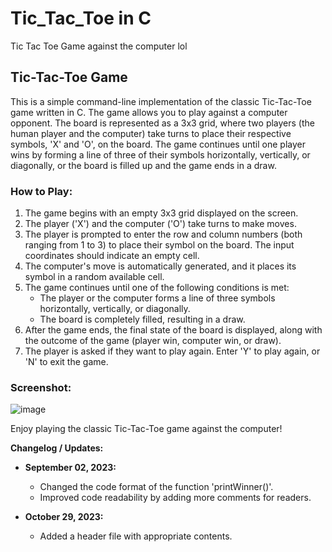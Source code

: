 # Tic_Tac_Toe in C
Tic Tac Toe Game against the computer lol 

## Tic-Tac-Toe Game

This is a simple command-line implementation of the classic Tic-Tac-Toe game written in C. The game allows you to play against a computer opponent. The board is represented as a 3x3 grid, where two players (the human player and the computer) take turns to place their respective symbols, 'X' and 'O', on the board. The game continues until one player wins by forming a line of three of their symbols horizontally, vertically, or diagonally, or the board is filled up and the game ends in a draw.

### How to Play:

1. The game begins with an empty 3x3 grid displayed on the screen.
2. The player ('X') and the computer ('O') take turns to make moves.
3. The player is prompted to enter the row and column numbers (both ranging from 1 to 3) to place their symbol on the board. The input coordinates should indicate an empty cell.
4. The computer's move is automatically generated, and it places its symbol in a random available cell.
5. The game continues until one of the following conditions is met:
   - The player or the computer forms a line of three symbols horizontally, vertically, or diagonally.
   - The board is completely filled, resulting in a draw.
6. After the game ends, the final state of the board is displayed, along with the outcome of the game (player win, computer win, or draw).
7. The player is asked if they want to play again. Enter 'Y' to play again, or 'N' to exit the game.

### Screenshot:

![image](https://github.com/MM120-i/Tic_Tac_Toe/assets/80307451/13b7ed56-28aa-4976-98b9-10e2c2cf7669)

Enjoy playing the classic Tic-Tac-Toe game against the computer!

**Changelog / Updates:**

- **September 02, 2023:**
  - Changed the code format of the function 'printWinner()'.
  - Improved code readability by adding more comments for readers.

- **October 29, 2023:**
   - Added a header file with appropriate contents. 
